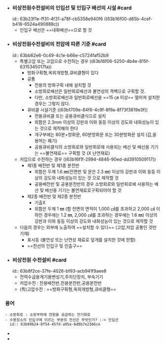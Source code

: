 - ### 비상전원수전설비의 인입선 및 인입구 배선의 시설 #card 
  id:: 63b23f1e-ff31-4f31-a78f-cb5358e940f6
  ((63b16f00-d85b-4cef-b416-6524a490888c))
	- 인입구 배선은 ==내화배선==으로 할 것
- ### 비상전원수전설비의 전압에 따른 기준 #card
  id:: 63bb62e6-0c49-4c1e-b66e-c5724faf52b9
	- 특별고압 또는 고압으로 수전하는 경우
	  ((63b16f06-5250-4b4e-815f-6315345017fa))
		- 방화구획형,옥외개방형,큐비클형이 있다
		- 공통
			- 전용의 방화구획 내에 설치할 것
			- 소방회로배선은 일반회로배선과 불연성의 격벽으로 구획할 것.
			- 다만, 소방회로배선과 일반회로배선을 ==15 ㎝ 이상== 떨어져 설치한 경우는 그렇지 않다.
		- 큐비클 시설기준
		  ((63b1709e-84f6-4c9f-8f9a-8f73f3819e3f))
			- 전용큐비클 또는 공용큐비클식으로 설치
			- 외함은 2.3mm 이상의 강판과 이와 동등 이상의 강도와 내화성능이 있는 것으로 제작해야 한다
			- 개구부에는 60분+방화문, 60분방화문 또는 30분방화문 설치 (갑,을 용어는 폐기)
			- 공용큐비클식의 소방회로와 일반회로에 사용되는 배선 및 배선용 기기는 ==불연재료== 구획할 것 (X 난연재료)
	- 저압으로 수전하는 경우
	  ((63b16f1f-2994-4846-90ed-dd3910509117))
		- 제1종 배전반 및 제1종 분전반
			- 외함은 두께 1.6 ㎜(전면판 및 문은 2.3 ㎜) 이상의 강판과 이와 동등 이상의 강도와 내화성능이 있는 것 으로 제작할 것
			- 공용배전반 및 공용분전반의 경우 소방회로와 일반회로에 사용하는 배선 및 배선용 기기는 불연재료로구획되어야 할 것
		- 제2종 배전반 및 제2종 분전반
			- 기출X
			- 외함은 두께 1 ㎜ (함 전면의 면적이 1,000 ㎠를 초과하고 2,000 ㎠ 이하인 경우에는 1.2 ㎜, 2,000 ㎠를 초과하는 경우에는 1.6 ㎜) 이상의 강판과 이와 동등 이상의 강도와 내화성능이 있는 것으로 제작할 것
	- 다음의 경우는 외부에 노출하여 ==설치할 수 있다== (고압,저압 공통인 것만 기재)
		- 표시등 (불연성 또는 난연성 재료로 덮개를 설치한 것에 한함)
		- ==전선의 인입구 및 인출구==
- ### 비상전원 수전설비 #card
  id:: 63b8f2ce-37fe-4026-bf93-acb941f9aee8
	- 전력수급용계기용변성기,주차단장치, 부속기기
	- 저압수전 : 전용배전반,전용분전반,공용분전반
	- (특)고압수전 : ==방화구획형,옥외개방형,큐비클형==
### 용어
	- 소방회로 : 소방부하에 전원을 공급하는 전기회로
	- 수용장소의 인입구에 이르는 부분의 전선은 무엇인가? :-> 인입선
	  id:: 63b99b24-0f54-45fd-a95a-6d8b7e2366ce
-
-